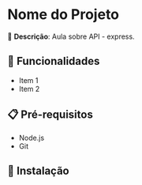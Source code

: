 # Nome do Projeto  

📌 **Descrição**: Aula sobre API - express. 



## 🚀 Funcionalidades  
- Item 1  
- Item 2  

## 📋 Pré-requisitos  
- Node.js  
- Git  

## 🔧 Instalação  
```bash

```
